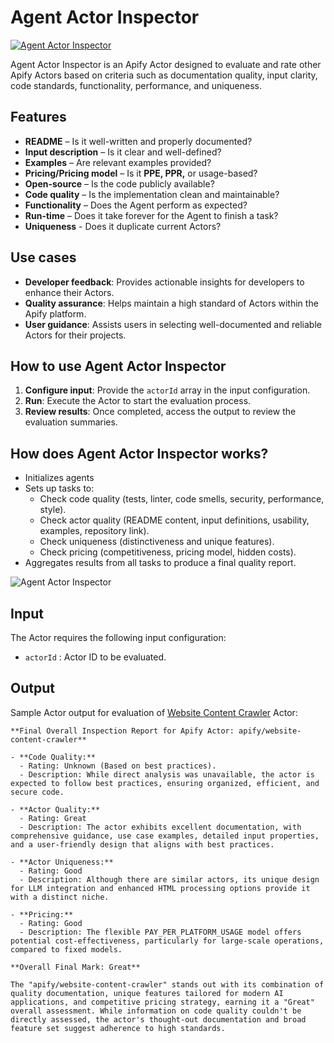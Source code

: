 # Agent Actor Inspector

[![Agent Actor Inspector](https://apify.com/actor-badge?actor=jakub.kopecky/agent-actor-inspector)](https://apify.com/jakub.kopecky/agent-actor-inspector)

Agent Actor Inspector is an Apify Actor designed to evaluate and rate other Apify Actors based on criteria such as documentation quality, input clarity, code standards, functionality, performance, and uniqueness.

## Features

- **README** – Is it well-written and properly documented?
- **Input description** – Is it clear and well-defined?
- **Examples** – Are relevant examples provided?
- **Pricing/Pricing model** – Is it **PPE, PPR,** or usage-based?
- **Open-source** – Is the code publicly available?
- **Code quality** – Is the implementation clean and maintainable?
- **Functionality** – Does the Agent perform as expected?
- **Run-time** – Does it take forever for the Agent to finish a task?
- **Uniqueness** - Does it duplicate current Actors?

## Use cases

- **Developer feedback**: Provides actionable insights for developers to enhance their Actors.
- **Quality assurance**: Helps maintain a high standard of Actors within the Apify platform.
- **User guidance**: Assists users in selecting well-documented and reliable Actors for their projects.

## How to use Agent Actor Inspector

1. **Configure input**: Provide the `actorId` array in the input configuration.
2. **Run**: Execute the Actor to start the evaluation process.
3. **Review results**: Once completed, access the output to review the evaluation summaries.

## How does Agent Actor Inspector works?

- Initializes agents
- Sets up tasks to:
  - Check code quality (tests, linter, code smells, security, performance, style).
  - Check actor quality (README content, input definitions, usability, examples, repository link).
  - Check uniqueness (distinctiveness and unique features).
  - Check pricing (competitiveness, pricing model, hidden costs).
- Aggregates results from all tasks to produce a final quality report.

![Agent Actor Inspector](https://raw.githubusercontent.com/apify/agent-actor-inspector/refs/heads/main/docs/agent_actor_inspector.png)

## Input

The Actor requires the following input configuration:

- `actorId` :  Actor ID to be evaluated.

## Output

Sample Actor output for evaluation of [Website Content Crawler](https://apify.com/apify/website-content-crawler) Actor:
```
**Final Overall Inspection Report for Apify Actor: apify/website-content-crawler**

- **Code Quality:**
  - Rating: Unknown (Based on best practices).
  - Description: While direct analysis was unavailable, the actor is expected to follow best practices, ensuring organized, efficient, and secure code.

- **Actor Quality:**
  - Rating: Great
  - Description: The actor exhibits excellent documentation, with comprehensive guidance, use case examples, detailed input properties, and a user-friendly design that aligns with best practices.

- **Actor Uniqueness:**
  - Rating: Good
  - Description: Although there are similar actors, its unique design for LLM integration and enhanced HTML processing options provide it with a distinct niche.

- **Pricing:**
  - Rating: Good
  - Description: The flexible PAY_PER_PLATFORM_USAGE model offers potential cost-effectiveness, particularly for large-scale operations, compared to fixed models.

**Overall Final Mark: Great**

The "apify/website-content-crawler" stands out with its combination of quality documentation, unique features tailored for modern AI applications, and competitive pricing strategy, earning it a "Great" overall assessment. While information on code quality couldn't be directly assessed, the actor's thought-out documentation and broad feature set suggest adherence to high standards.
```
